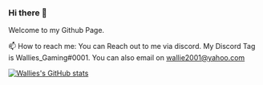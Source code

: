 

<!--
**walliesdesigns/walliesdesigns** is a ✨ _special_ ✨ repository because its `README.md` (this file) appears on your GitHub profile.

Here are some ideas to get you started:

- 🔭 I’m currently working on ...
- 🌱 I’m currently learning ...
- 👯 I’m looking to collaborate on ...
- 🤔 I’m looking for help with ...
- 💬 Ask me about ...
- 📫 How to reach me: ...
- 😄 Pronouns: ...
- ⚡ Fun fact: ...
-->

### Hi there 👋

Welcome to my Github Page. 

📫 How to reach me: 
You can Reach out to me via discord. My Discord Tag is Wallies_Gaming#0001.
You can also email on wallie2001@yahoo.com


[![Wallies's GitHub stats](https://github-readme-stats.vercel.app/api?username=walliesdevelopments&theme=react)](https://github.com/walliesdevelopments)
